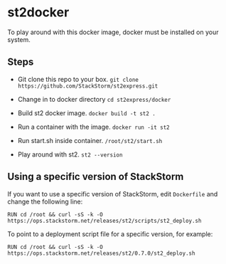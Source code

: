 # st2docker

To play around with this docker image, docker must be installed on your system.

## Steps

* Git clone this repo to your box.
```git clone https://github.com/StackStorm/st2express.git```

* Change in to docker directory
```cd st2express/docker```

* Build st2 docker image.
```docker build -t st2 .```

* Run a container with the image.
```docker run -it st2```

* Run start.sh inside container.
```/root/st2/start.sh ```

* Play around with st2.
```st2 --version```

## Using a specific version of StackStorm

If you want to use a specific version of StackStorm, edit ``Dockerfile`` and
change the following line:

```
RUN cd /root && curl -sS -k -O https://ops.stackstorm.net/releases/st2/scripts/st2_deploy.sh
```

To point to a deployment script file for a specific version, for example:

```
RUN cd /root && curl -sS -k -O https://ops.stackstorm.net/releases/st2/0.7.0/st2_deploy.sh
```

